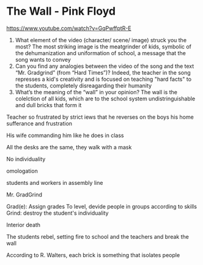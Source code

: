 # The Wall - Pink Floyd
https://www.youtube.com/watch?v=GqPwffptR-E
1. What element of the video (character/ scene/ image) struck you the most?
The most striking image is the meatgrinder of kids, symbolic of the dehumanization and uniformation of school, a message that the song wants to convey
2. Can you find any analogies between the video of the song and the text “Mr. Gradgrind” (from “Hard Times”)?
Indeed, the teacher in the song represses a kid's creativity and is focused on teaching "hard facts" to the students, completely disreagarding their humanity
3. What’s the meaning of the “wall” in your opinion?
The wall is the colelction of all kids, which are to the school system undistringuishable and dull bricks that form it

Teacher so frustrated by strict iews that he reverses on the boys his home sufferance and frustration

His wife commanding him like he does in class

All the desks are the same, they walk with a mask

No individuality

omologation

students and workers in assembly line


Mr. GradGrind

Grad(e): Assign grades
To level, devide people in groups according to skills
Grind:  destroy the student's individuality

Interior death

The students rebel, setting fire to school and the teachers and break the wall


According to R. Walters, each brick is something that isolates people
<!--stackedit_data:
eyJoaXN0b3J5IjpbLTc4NzQwNzE5OCwtMTc2NTIyNDc4MywyNT
Q0NTc5MSwyMzc3ODQ0MTcsMTUxODcyMTI0NF19
-->